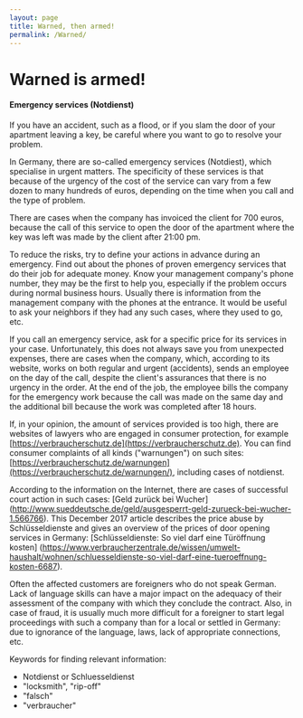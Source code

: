 ```yaml
---
layout: page
title: Warned, then armed!
permalink: /Warned/
---
```

# Warned is armed!

#### Emergency services (Notdienst)

If you have an accident, such as a flood, or if you slam the door of your apartment leaving a key, be careful where you want to go to resolve your problem.

In Germany, there are so-called emergency services (Notdiest), which specialise in urgent matters. The specificity of these services is that because of the urgency of the cost of the service can vary from a few dozen to many hundreds of euros, depending on the time when you call and the type of problem. 

There are cases when the company has invoiced the client for 700 euros, because the call of this service to open the door of the apartment where the key was left was made by the client after 21:00 pm.

To reduce the risks, try to define your actions in advance during an emergency. Find out about the phones of proven emergency services that do their job for adequate money. Know your management company's phone number, they may be the first to help you, especially if the problem occurs during normal business hours. Usually there is information from the management company with the phones at the entrance. It would be useful to ask your neighbors if they had any such cases, where they used to go, etc.

If you call an emergency service, ask for a specific price for its services in your case. Unfortunately, this does not always save you from unexpected expenses, there are cases when the company, which, according to its website, works on both regular and urgent (accidents), sends an employee on the day of the call, despite the client's assurances that there is no urgency in the order. At the end of the job, the employee bills the company for the emergency work because the call was made on the same day and the additional bill because the work was completed after 18 hours. 

If, in your opinion, the amount of services provided is too high, there are websites of lawyers who are engaged in consumer protection, for example [https://verbraucherschutz.de](https://verbraucherschutz.de). You can find consumer complaints of all kinds ("warnungen") on such sites: [https://verbraucherschutz.de/warnungen](https://verbraucherschutz.de/warnungen/), including cases of notdienst.

According to the information on the Internet, there are cases of successful court action in such cases: [Geld zurück bei Wucher] (http://www.sueddeutsche.de/geld/ausgesperrt-geld-zurueck-bei-wucher-1.566766). This December 2017 article describes the price abuse by Schlüsseldienste and gives an overview of the prices of door opening services in Germany: [Schlüsseldienste: So viel darf eine Türöffnung kosten] (https://www.verbraucherzentrale.de/wissen/umwelt-haushalt/wohnen/schluesseldienste-so-viel-darf-eine-tueroeffnung-kosten-6687).

Often the affected customers are foreigners who do not speak German. Lack of language skills can have a major impact on the adequacy of their assessment of the company with which they conclude the contract. Also, in case of fraud, it is usually much more difficult for a foreigner to start legal proceedings with such a company than for a local or settled in Germany: due to ignorance of the language, laws, lack of appropriate connections, etc.

Keywords for finding relevant information:

* Notdienst or Schluesseldienst
* "locksmith", "rip-off"
* "falsch"
* "verbraucher"
